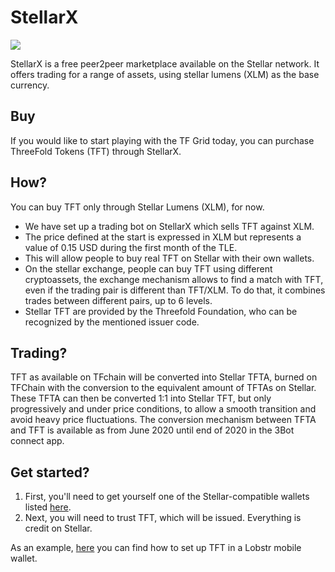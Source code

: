 <!--- original content https://github.com/threefoldfoundation/info_threefold/blob/development/src/docs/token/how_to_buy/stellarx.md --->
# StellarX

![](stellarx_logo.png)

StellarX is a free peer2peer marketplace available on the Stellar network. It offers trading for a range of assets, using stellar lumens (XLM) as the base currency. 

## Buy

If you would like to start playing with the TF Grid today, you can purchase ThreeFold Tokens (TFT) through StellarX. 

## How?

You can buy TFT only through Stellar Lumens (XLM), for now.

- We have set up a trading bot on StellarX which sells TFT against XLM.
- The price defined at the start is expressed in XLM but represents a value of 0.15 USD during the first month of the TLE. 
- This will allow people to buy real TFT on Stellar with their own wallets.
- On the stellar exchange, people can buy TFT using different cryptoassets, the exchange mechanism allows to find a match with TFT, even if the trading pair is different than TFT/XLM. To do that, it combines trades between different pairs, up to 6 levels. 
- Stellar TFT are provided by the Threefold Foundation, who can be recognized by the mentioned issuer code. 

## Trading? 

TFT as available on TFchain will be converted into Stellar TFTA, burned on TFChain with the conversion to the equivalent amount of TFTAs on Stellar. These TFTA can then be converted 1:1 into Stellar TFT, but only progressively and under price conditions, to allow a smooth transition and avoid heavy price fluctuations. The conversion mechanism between TFTA and TFT is available as from June 2020 until end of 2020 in the 3Bot connect app. 

## Get started?

1. First, you'll need to get yourself one of the Stellar-compatible wallets listed [here](https://www.stellar.org/lumens/wallets).
2. Next, you will need to trust TFT, which will be issued. Everything is credit on Stellar.

As an example, [here](tft_lobstr.md) you can find how to set up TFT in a Lobstr mobile wallet.

